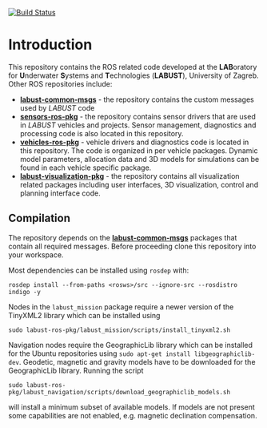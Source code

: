 [![Build Status](https://travis-ci.org/labust/labust-ros-pkg.svg?branch=develop)](https://travis-ci.org/labust/labust-ros-pkg)

Introduction
==============

This repository contains the ROS related code developed at the **LAB**oratory for **U**nderwater **S**ystems and **T**echnologies (**LABUST**), University of Zagreb. Other ROS repositories include:
* **[labust-common-msgs](http://https://github.com/labust/labust-common-msgs)** - the repository contains the custom messages used by *LABUST* code
* **[sensors-ros-pkg](https://github.com/labust/sensors-ros-pkg)** - the repository contains sensor drivers that are used in *LABUST* vehicles and projects. Sensor management, diagnostics and processing code is also located in this repository.
* **[vehicles-ros-pkg](https://github.com/labust/vehicles-ros-pkg)** - vehicle drivers and diagnostics code is located in this repository. The code is organized in per vehicle packages. Dynamic model parameters, allocation data and 3D models for simulations can be found in each vehicle specific package.
* **[labust-visualization-pkg](https://github.com/labust/labust-visualization-pkg)** - the repository contains all visualization related packages including user interfaces, 3D visualization, control and planning interface code. 

Compilation
------------------
The repository depends on the **[labust-common-msgs](http://https://github.com/labust/labust-common-msgs)** packages that contain all required messages. Before proceeding clone this repository into your workspace.

Most dependencies can be installed using `rosdep` with: 

    rosdep install --from-paths <rosws>/src --ignore-src --rosdistro indigo -y

Nodes in the `labust_mission` package require a newer version of the TinyXML2 library which can be installed using
    
    sudo labust-ros-pkg/labust_mission/scripts/install_tinyxml2.sh
    
Navigation nodes require the GeographicLib library which can be installed for the Ubuntu repositories using `sudo apt-get install libgeographiclib-dev`. Geodetic, magnetic and gravity models have to be downloaded for the GeographicLib library. Running the script 

    sudo labust-ros-pkg/labust_navigation/scripts/download_geographiclib_models.sh

will install a minimum subset of available models. If models are not present some capabilities are not enabled, e.g. magnetic declination compensation.
